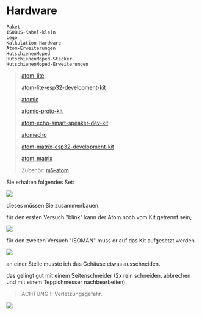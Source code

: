 # Hardware

```{toctree}
Paket
ISOBUS-Kabel-klein
Lego
Kalkulation-Hardware
Atom-Erweiterungen
HutschienenMoped
HutschienenMoped-Stecker
HutschienenMoped-Erweiterungen
```

> [atom_lite](https://docs.m5stack.com/#/en/core/atom_lite)
> 
> [atom-lite-esp32-development-kit](https://m5stack.com/products/atom-lite-esp32-development-kit)
> 
> [atomic](https://docs.m5stack.com/#/en/atom/atomic)
> 
> [atomic-proto-kit](https://m5stack.com/products/atomic-proto-kit)
> 
> [atom-echo-smart-speaker-dev-kit](https://m5stack.com/collections/m5-atom/products/atom-echo-smart-speaker-dev-kit)
> 
> [atomecho](https://docs.m5stack.com/#/en/atom/atomecho)
> 
> [atom-matrix-esp32-development-kit](https://m5stack.com/collections/m5-atom/products/atom-matrix-esp32-development-kit)
> 
> [atom_matrix](https://docs.m5stack.com/#/en/core/atom_matrix)
> 
> Zubehör: [m5-atom](https://m5stack.com/collections/m5-atom)

Sie erhalten folgendes Set:

![](https://user-images.githubusercontent.com/69573151/92921462-5e8d0b80-f434-11ea-88dc-c8c5131297e3.jpg)


dieses müssen Sie zusammenbauen:

für den ersten Versuch "blink" kann der Atom noch vom Kit getrennt sein,

![](https://user-images.githubusercontent.com/69573151/92921723-e70bac00-f434-11ea-9c39-b5415906eb68.jpeg)

für den zweiten Versuch "ISOMAN" muss er auf das Kit aufgesetzt werden.

![](https://user-images.githubusercontent.com/69573151/92921877-276b2a00-f435-11ea-9e7c-dc57f70c3fec.jpeg)

an einer Stelle musste ich das Gehäuse etwas ausschneiden.

das gelingt gut mit einem Seitenschneider (2x rein schneiden, abbrechen und mit einem Teppichmesser nachbearbeiten).

> ACHTUNG !! Verletzungsgefahr.

![](https://user-images.githubusercontent.com/69573151/92921988-56819b80-f435-11ea-9ab6-7a02bed56b59.jpeg)
